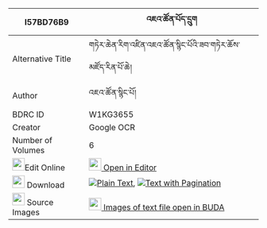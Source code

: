 |I57BD76B9|འཇའ་ཚོན་པོད་དྲུག 
| --- | --- 
|Alternative Title |གཏེར་ཆེན་རིག་འཛིན་འཇའ་ཚོན་སྙིང་པོའི་ཟབ་གཏེར་ཆོས་མཛོད་རིན་པོ་ཆེ།
|Author| འཇའ་ཚོན་སྙིང་པོ།
|BDRC ID | W1KG3655
|Creator | Google OCR
|Number of Volumes| 6
|<img width="25" src="https://img.icons8.com/color/25/000000/edit-property.png">Edit Online| [<img width="25" src="https://avatars.githubusercontent.com/u/45091458?s=200&v=4"> Open in Editor](http://editor.openpecha.org/I57BD76B9)
|<img width="25" src="https://img.icons8.com/fluent/48/000000/download-2.png"/>  Download | [![](https://img.icons8.com/color/20/000000/txt.png)Plain Text](https://github.com/Openpecha/I57BD76B9/releases/download/v1/jatson_po_druk_plain_I57BD76B9.zip), [![](https://img.icons8.com/color/20/000000/txt.png)Text with Pagination](https://github.com/Openpecha/I57BD76B9/releases/download/v1/jatson_po_druk_pages_I57BD76B9.zip)
|<img width="25" src="https://img.icons8.com/plasticine/100/000000/pictures-folder.png"/>  Source Images | [<img width="25" src="https://library.bdrc.io/icons/BUDA-small.svg"> Images of text file open in BUDA](https://library.bdrc.io/show/bdr:W1KG3655)